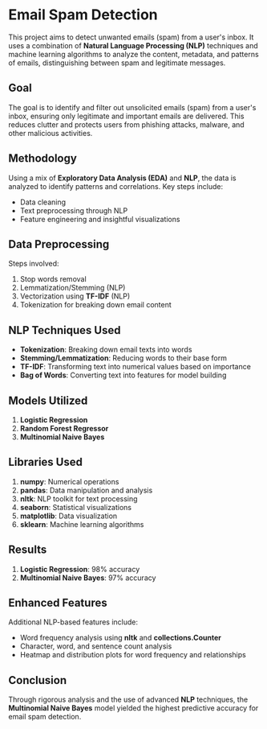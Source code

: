 # Email Spam Detection

This project aims to detect unwanted emails (spam) from a user's inbox. It uses a combination of **Natural Language Processing (NLP)** techniques and machine learning algorithms to analyze the content, metadata, and patterns of emails, distinguishing between spam and legitimate messages.

## Goal

The goal is to identify and filter out unsolicited emails (spam) from a user's inbox, ensuring only legitimate and important emails are delivered. This reduces clutter and protects users from phishing attacks, malware, and other malicious activities.

## Methodology

Using a mix of **Exploratory Data Analysis (EDA)** and **NLP**, the data is analyzed to identify patterns and correlations. Key steps include:
- Data cleaning
- Text preprocessing through NLP
- Feature engineering and insightful visualizations

## Data Preprocessing

Steps involved:
1. Stop words removal
2. Lemmatization/Stemming (NLP)
3. Vectorization using **TF-IDF** (NLP)
4. Tokenization for breaking down email content

## NLP Techniques Used

- **Tokenization**: Breaking down email texts into words
- **Stemming/Lemmatization**: Reducing words to their base form
- **TF-IDF**: Transforming text into numerical values based on importance
- **Bag of Words**: Converting text into features for model building

## Models Utilized

1. **Logistic Regression**
2. **Random Forest Regressor**
3. **Multinomial Naive Bayes**

## Libraries Used

1. **numpy**: Numerical operations
2. **pandas**: Data manipulation and analysis
3. **nltk**: NLP toolkit for text processing
4. **seaborn**: Statistical visualizations
5. **matplotlib**: Data visualization
6. **sklearn**: Machine learning algorithms

## Results

1. **Logistic Regression**: 98% accuracy
2. **Multinomial Naive Bayes**: 97% accuracy

## Enhanced Features

Additional NLP-based features include:
- Word frequency analysis using **nltk** and **collections.Counter**
- Character, word, and sentence count analysis
- Heatmap and distribution plots for word frequency and relationships

## Conclusion

Through rigorous analysis and the use of advanced **NLP** techniques, the **Multinomial Naive Bayes** model yielded the highest predictive accuracy for email spam detection.
